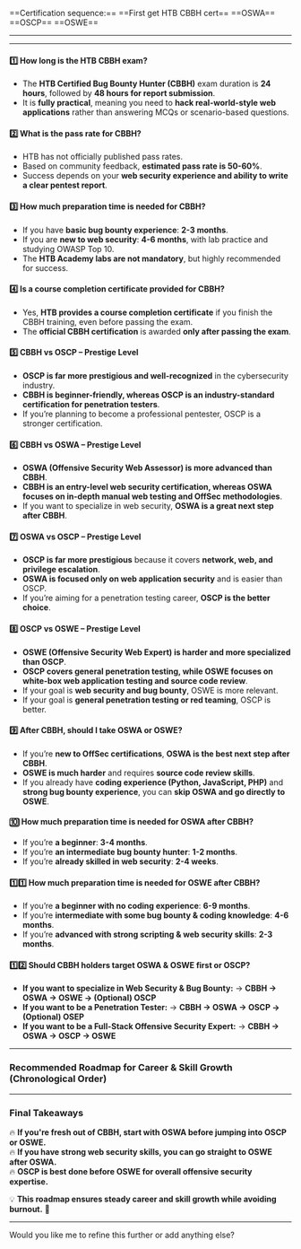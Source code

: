 
==Certification sequence:==
==First get HTB CBBH cert== 
==OSWA==
==OSCP==
==OSWE==




---

---

#### **1️⃣ How long is the HTB CBBH exam?**

- The **HTB Certified Bug Bounty Hunter (CBBH)** exam duration is **24 hours**, followed by **48 hours for report submission**.
- It is **fully practical**, meaning you need to **hack real-world-style web applications** rather than answering MCQs or scenario-based questions.

#### **2️⃣ What is the pass rate for CBBH?**

- HTB has not officially published pass rates.
- Based on community feedback, **estimated pass rate is 50-60%**.
- Success depends on your **web security experience and ability to write a clear pentest report**.

#### **3️⃣ How much preparation time is needed for CBBH?**

- If you have **basic bug bounty experience**: **2-3 months**.
- If you are **new to web security**: **4-6 months**, with lab practice and studying OWASP Top 10.
- The **HTB Academy labs are not mandatory**, but highly recommended for success.

#### **4️⃣ Is a course completion certificate provided for CBBH?**

- Yes, **HTB provides a course completion certificate** if you finish the CBBH training, even before passing the exam.
- The **official CBBH certification** is awarded **only after passing the exam**.

#### **5️⃣ CBBH vs OSCP – Prestige Level**

- **OSCP is far more prestigious and well-recognized** in the cybersecurity industry.
- **CBBH is beginner-friendly, whereas OSCP is an industry-standard certification for penetration testers**.
- If you’re planning to become a professional pentester, OSCP is a stronger certification.

#### **6️⃣ CBBH vs OSWA – Prestige Level**

- **OSWA (Offensive Security Web Assessor) is more advanced than CBBH**.
- **CBBH is an entry-level web security certification, whereas OSWA focuses on in-depth manual web testing and OffSec methodologies**.
- If you want to specialize in web security, **OSWA is a great next step after CBBH**.

#### **7️⃣ OSWA vs OSCP – Prestige Level**

- **OSCP is far more prestigious** because it covers **network, web, and privilege escalation**.
- **OSWA is focused only on web application security** and is easier than OSCP.
- If you’re aiming for a penetration testing career, **OSCP is the better choice**.

#### **8️⃣ OSCP vs OSWE – Prestige Level**

- **OSWE (Offensive Security Web Expert) is harder and more specialized than OSCP**.
- **OSCP covers general penetration testing, while OSWE focuses on white-box web application testing and source code review**.
- If your goal is **web security and bug bounty**, OSWE is more relevant.
- If your goal is **general penetration testing or red teaming**, OSCP is better.

#### **9️⃣ After CBBH, should I take OSWA or OSWE?**

- If you’re **new to OffSec certifications**, **OSWA is the best next step after CBBH**.
- **OSWE is much harder** and requires **source code review skills**.
- If you already have **coding experience (Python, JavaScript, PHP)** and **strong bug bounty experience**, you can **skip OSWA and go directly to OSWE**.

#### **🔟 How much preparation time is needed for OSWA after CBBH?**

- If you’re **a beginner**: **3-4 months**.
- If you’re **an intermediate bug bounty hunter**: **1-2 months**.
- If you’re **already skilled in web security**: **2-4 weeks**.

#### **1️⃣1️⃣ How much preparation time is needed for OSWE after CBBH?**

- If you’re **a beginner with no coding experience**: **6-9 months**.
- If you’re **intermediate with some bug bounty & coding knowledge**: **4-6 months**.
- If you’re **advanced with strong scripting & web security skills**: **2-3 months**.

#### **1️⃣2️⃣ Should CBBH holders target OSWA & OSWE first or OSCP?**

- **If you want to specialize in Web Security & Bug Bounty:** → **CBBH → OSWA → OSWE → (Optional) OSCP**
- **If you want to be a Penetration Tester:** → **CBBH → OSWA → OSCP → (Optional) OSEP**
- **If you want to be a Full-Stack Offensive Security Expert:** → **CBBH → OSWA → OSCP → OSWE**

---

### **Recommended Roadmap for Career & Skill Growth (Chronological Order)**

---

### **Final Takeaways**

🔥 **If you're fresh out of CBBH, start with OSWA before jumping into OSCP or OSWE.**  
🔥 **If you have strong web security skills, you can go straight to OSWE after OSWA.**  
🔥 **OSCP is best done before OSWE for overall offensive security expertise.**

💡 **This roadmap ensures steady career and skill growth while avoiding burnout.** 🚀

---

Would you like me to refine this further or add anything else?